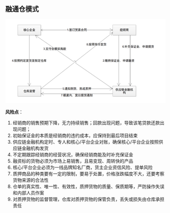## 融通仓模式

![](/assets/62001/002.png)

**风险点**：

1. 经销商的销售预期下降，无力持续销售；回款出现问题，导致该笔贷款还款出现问题；
2. 初始保证金的本质是经销商的违约成本，应保持到最后项目结束
3. 供应链金融机构定时、专人和核心/平台企业对账，确保核心/平台企业按照供应链金融机构发货
4. 不定期跟踪经销商的经营状况，确保经销商能及时补充保证金
5. 融资标的货物必须为市场上易销售，且易变现、周转快的产品
6. 核心/平台企业必须为一线品牌知名厂商，货主企业资信风险、提单风险
7. 质押商品的种类要有一定的限制，要易于处置，价格涨跌幅度不大，还要考察货物来源的合法性
8. 仓单的真实性、唯一性、有效性，质押货物的质量、保质期等，严防操作失误和内部人员作案
9. 对质押货物的监督管理，仓库对质押货物的保管负责，丢失或损失由仓库承担责任



